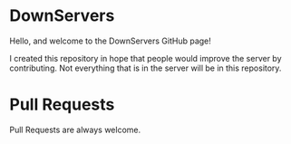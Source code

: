 # DownServers
Hello, and welcome to the DownServers GitHub page!

I created this repository in hope that people would improve the server by contributing.
Not everything that is in the server will be in this repository.

# Pull Requests
Pull Requests are always welcome.
